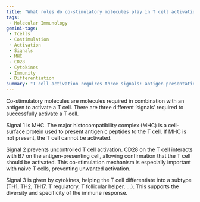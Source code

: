 ```yaml
---
title: "What roles do co-stimulatory molecules play in T cell activation, and why is their presence essential?"
tags:
 - Molecular Immunology
gemini-tags:
 - Tcells
 - Costimulation
 - Activation
 - Signals
 - MHC
 - CD28
 - Cytokines
 - Immunity
 - Differentiation
summary: "T cell activation requires three signals: antigen presentation by MHC, co-stimulation via CD28-B7 interaction to prevent uncontrolled activation, and cytokine signaling to direct T cell differentiation."
---
```

Co-stimulatory molecules are molecules required in combination with an antigen to activate a T cell. There are three different ‘signals’ required to successfully activate a T cell. 

Signal 1 is MHC. The major histocompatibility complex (MHC) is a cell-surface protein used to present antigenic peptides to the T cell. If MHC is not present, the T cell cannot be activated. 

Signal 2 prevents uncontrolled T cell activation. CD28 on the T cell interacts with B7 on the antigen-presenting cell, allowing confirmation that the T cell should be activated. This co-stimulation mechanism is especially important with naive T cells, preventing unwanted activation. 

Signal 3 is given by cytokines, helping the T cell differentiate into a subtype (TH1, TH2, TH17, T regulatory, T follicular helper, …). This supports the diversity and specificity of the immune response.